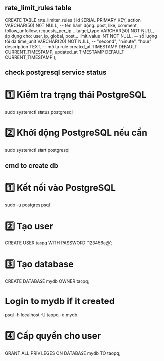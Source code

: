 ## rate_limit_rules table
CREATE TABLE rate_limiter_rules (
    id SERIAL PRIMARY KEY,
    action VARCHAR(50) NOT NULL,         -- tên hành động: post, like, comment, follow_unfollow, requests_per_ip...
    target_type VARCHAR(50) NOT NULL,    -- áp dụng cho: user, ip, global, post...
    limit_value INT NOT NULL,            -- số lượng tối đa
    time_unit VARCHAR(20) NOT NULL,      -- "second", "minute", "hour"
    description TEXT,                    -- mô tả rule
    created_at TIMESTAMP DEFAULT CURRENT_TIMESTAMP,
    updated_at TIMESTAMP DEFAULT CURRENT_TIMESTAMP
);

## check postgresql service status
# 1️⃣ Kiểm tra trạng thái PostgreSQL
sudo systemctl status postgresql
# 2️⃣ Khởi động PostgreSQL nếu cần
sudo systemctl start postgresql

## cmd to create db 
# 1️⃣ Kết nối vào PostgreSQL
sudo -u postgres psql

# 2️⃣ Tạo user
CREATE USER taopq WITH PASSWORD '123456a@';

# 3️⃣ Tạo database
CREATE DATABASE mydb OWNER taopq;

# Login to mydb if it created
psql -h localhost -U taopq -d mydb 

# 4️⃣ Cấp quyền cho user
GRANT ALL PRIVILEGES ON DATABASE mydb TO taopq;

